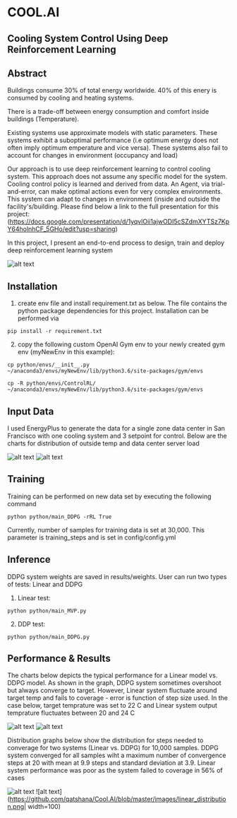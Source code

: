 
# COOL.AI
## Cooling System Control Using Deep Reinforcement Learning


## Abstract



Buildings consume 30% of total energy worldwide. 40% of this enery is consumed by cooling 
and heating systems. 

There is a trade-off between energy consumption and comfort inside buildings (Temperature). 

Existing systems use approximate models with static parameters. These systems exhibit a suboptimal performance (i.e optimum energy does not often imply optimum emperature and vice versa). These systems also fail to account for changes in environment (occupancy and load)


Our approach is to use deep reinforcement learning to control cooling system. This approach does not assume any specific model for the system. Cooling control policy is learned and derived from data. An Agent, via trial-and-error, can make optimal actions even for very complex environments. This system can adapt to changes in environment (inside and outside the facility's/building. Please find below a link to the full presentation for this project: (https://docs.google.com/presentation/d/1yqvlOii1ajwODI5cSZdmXYTSz7KpY64holnhCF_5GHo/edit?usp=sharing)

In this project, I present an end-to-end process to design, train and deploy deep reinforcement learning system 

![alt text](https://github.com/qatshana/Cool.AI/blob/master/images/End-to-End-System.png)

## Installation

1) create env file and install requirement.txt as below. The file contains the python package dependencies for this project. Installation can be performed via

```
pip install -r requirement.txt
```

2) copy the following custom OpenAI Gym env to your newly created gym env (myNewEnv in this example):

```
cp python/envs/__init__.py ~/anaconda3/envs/myNewEnv/lib/python3.6/site-packages/gym/envs

cp -R python/envs/ControlRL/ ~/anaconda3/envs/myNewEnv/lib/python3.6/site-packages/gym/envs
```

## Input Data
I used EnergyPlus to generate the data for a single zone data center in San Francisco with one cooling system and 3 setpoint for control. Below are the charts for distribution of outside temp and data center server load

![alt text](https://github.com/qatshana/Cool.AI/blob/master/images/OutsideTemp.png)
![alt text](https://github.com/qatshana/Cool.AI/blob/master/images/ITU_Load.png)

## Training

Training can be performed on new data set by executing the following command

```
python python/main_DDPG -rRL True

```

Currently, number of samples for training data is set at 30,000. This parameter is training_steps and is set in config/config.yml 


## Inference
DDPG system weights are saved in results/weights. User can run two types of tests: Linear and DDPG

1) Linear test:

```
python python/main_MVP.py
```

2) DDP test:

```
python python/main_DDPG.py
```

## Performance & Results
The charts below depicts the typical performance for a Linear model vs. DDPG model. As shown in the graph, DDPG system sometimes overshoot but always converge to target. However, Linear system fluctuate around target temp and fails to coverage - error is function of step size used. In the case below, target temprature was set to 22 C and Linear system output temprature fluctuates between 20 and 24 C

![alt text](https://github.com/qatshana/Cool.AI/blob/master/images/ddpg_overshoot.png)
![alt text](https://github.com/qatshana/Cool.AI/blob/master/images/linear_fluctuate_1.png)

Distribution graphs below show the distribution for steps needed to converage for two systems (Linear vs. DDPG) for 10,000 samples. DDPG system converged for all samples wiht a maximum number of convergence steps at 20 with mean at 9.9 steps and standard deviation at 3.9. Linear system performance was poor as the system failed to coverage in 56% of cases 

![alt text](https://github.com/qatshana/Cool.AI/blob/master/images/DDPG_distribution.png)
![alt text](https://github.com/qatshana/Cool.AI/blob/master/images/linear_distribution.png| width=100)


